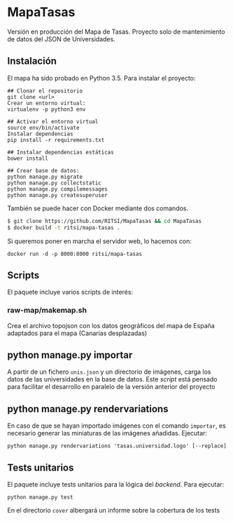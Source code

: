 # MapaTasas

Versión en producción del Mapa de Tasas. Proyecto solo de mantenimiento de datos del JSON de Universidades.

## Instalación

El mapa ha sido probado en Python 3.5. Para instalar el proyecto:

```
## Clonar el repositorio
git clone <url>
Crear un entorno virtual:
virtualenv -p python3 env

## Activar el entorno virtual
source env/bin/activate
Instalar dependencias
pip install -r requirements.txt

## Instalar dependencias estáticas
bower install

## Crear base de datos:
python manage.py migrate
python manage.py collectstatic
python manage.py compilemessages
python manage.py createsuperuser
```

También se puede hacer con Docker mediante dos comandos.

```bash
$ git clone https://github.com/RITSI/MapaTasas && cd MapaTasas
$ docker build -t ritsi/mapa-tasas .
```

Si queremos poner en marcha el servidor web, lo hacemos con:

```
docker run -d -p 8000:8000 ritsi/mapa-tasas
```

## Scripts

El paquete incluye varios scripts de interés:

### raw-map/makemap.sh

Crea el archivo topojson con los datos geográficos del mapa de España adaptados para el mapa (Canarias desplazadas)
 
## python manage.py importar

A partir de un fichero ``unis.json`` y un directorio de imágenes, carga los datos de las universidades en la base de datos. Este *script* está pensado para facilitar el desarrollo en paralelo de la versión anterior del proyecto

## python manage.py rendervariations

En caso de que se hayan importado imágenes con el comando `importar`, es necesario generar las miniaturas de las imágenes añadidas. Ejecutar:

`python manage.py rendervariations 'tasas.universidad.logo' [--replace]`

## Tests unitarios

El paquete incluye tests unitarios para la lógica del *backend*. Para ejecutar:

`python manage.py test`

En el directorio `cover` albergará un informe sobre la cobertura de los tests
